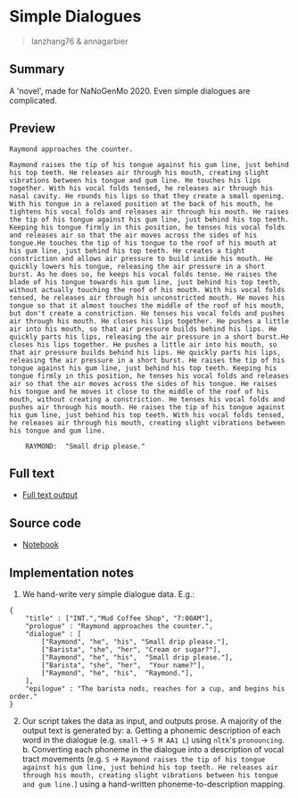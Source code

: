 # Simple Dialogues

> lanzhang76 & annagarbier


## Summary
A 'novel', made for NaNoGenMo 2020. Even simple dialogues are complicated.


## Preview

```
Raymond approaches the counter.

Raymond raises the tip of his tongue against his gum line, just behind his top teeth. He releases air through his mouth, creating slight vibrations between his tongue and gum line. He touches his lips together. With his vocal folds tensed, he releases air through his nasal cavity. He rounds his lips so that they create a small opening. With his tongue in a relaxed position at the back of his mouth, he tightens his vocal folds and releases air through his mouth. He raises the tip of his tongue against his gum line, just behind his top teeth. Keeping his tongue firmly in this position, he tenses his vocal folds and releases air so that the air moves across the sides of his tongue.He touches the tip of his tongue to the roof of his mouth at his gum line, just behind his top teeth. He creates a tight constriction and allows air pressure to build inside his mouth. He quickly lowers his tongue, releasing the air pressure in a short burst. As he does so, he keeps his vocal folds tense. He raises the blade of his tongue towards his gum line, just behind his top teeth, without actually touching the roof of his mouth. With his vocal folds tensed, he releases air through his unconstricted mouth. He moves his tongue so that it almost touches the middle of the roof of his mouth, but don't create a constriction. He tenses his vocal folds and pushes air through his mouth. He closes his lips together. He pushes a little air into his mouth, so that air pressure builds behind his lips. He quickly parts his lips, releasing the air pressure in a short burst.He closes his lips together. He pushes a little air into his mouth, so that air pressure builds behind his lips. He quickly parts his lips, releasing the air pressure in a short burst. He raises the tip of his tongue against his gum line, just behind his top teeth. Keeping his tongue firmly in this position, he tenses his vocal folds and releases air so that the air moves across the sides of his tongue. He raises his tongue and he moves it close to the middle of the roof of his mouth, without creating a constriction. He tenses his vocal folds and pushes air through his mouth. He raises the tip of his tongue against his gum line, just behind his top teeth. With his vocal folds tensed, he releases air through his mouth, creating slight vibrations between his tongue and gum line.

    RAYMOND:  "Small drip please."
```


## Full text
* [Full text output]()


## Source code
* [Notebook]()


## Implementation notes

1. We hand-write very simple dialogue data. E.g.:

```
{
    "title" : ["INT.","Mud Coffee Shop", "7:00AM"],
    "prologue" : "Raymond approaches the counter.",
    "dialogue" : [
        ["Raymond", "he", "his", "Small drip please."],
        ["Barista", "she", "her", "Cream or sugar?"],
        ["Raymond", "he", "his",  "Small drip please."],
        ["Barista", "she", "her",  "Your name?"],
        ["Raymond", "he", "his",  "Raymond."],
    ],
    "epilogue" : "The barista nods, reaches for a cup, and begins his order."
}
```

2. Our script takes the data as input, and outputs prose. A majority of the output text is generated by:
    a. Getting a phonemic description of each word in the dialogue (e.g. `small` -> `S M AA1 L`) using `nltk`'s `pronouncing`. 
    b. Converting each phoneme in the dialogue into a description of vocal tract movements (e.g. `S` -> `Raymond raises the tip of his tongue against his gum line, just behind his top teeth. He releases air through his mouth, creating slight vibrations between his tongue and gum line.`) using a hand-written phoneme-to-description mapping.